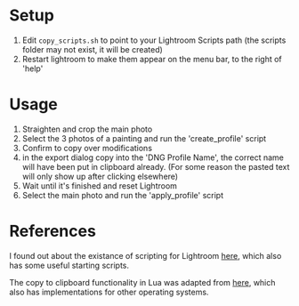 # Setup

1. Edit `copy_scripts.sh` to point to your Lightroom Scripts path (the scripts folder may not exist, it will be created)
2. Restart lightroom to make them appear on the menu bar, to the right of 'help'

# Usage
1. Straighten and crop the main photo
2. Select the 3 photos of a painting and run the 'create_profile' script
3. Confirm to copy over modifications
4. in the export dialog copy into the 'DNG Profile Name', the correct name will have been put in clipboard already. (For some reason the pasted text will only show up after clicking elsewhere)
5. Wait until it's finished and reset Lightroom
6. Select the main photo and run the 'apply_profile' script

# References

I found out about the existance of scripting for Lightroom [here](https://www.photofacts.nl/fotografie/rubriek/software/je-workflow-verbeteren-met-je-eigen-lightroom-scripts.asp), which also has some useful starting scripts.

The copy to clipboard functionality in Lua was adapted from [here](https://gist.github.com/AndrewHazelden/b9909520490624305183f7c8f77368a2), which also has implementations for other operating systems.

